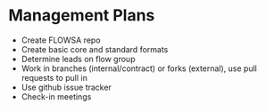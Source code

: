 
# Management Plans

- Create FLOWSA repo
- Create basic core and standard formats
- Determine leads on flow group
- Work in branches (internal/contract) or forks (external), use pull requests to pull in
- Use github issue tracker
- Check-in meetings